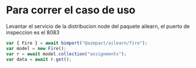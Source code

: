 # Para correr el caso de uso

Levantar el servicio de la distribucion node del paquete ailearn, el puerto de inspeccion es el 8083

```ts
var { Fire } = await bimport("@aimpact/ailearn/fire");
var model = new Fire();
var r = await model.collection("assignments");
var data = await r.get();
```

